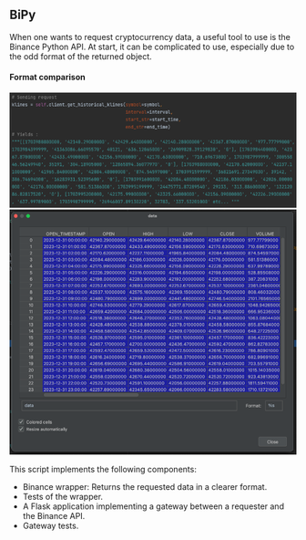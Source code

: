 ## BiPy

When one wants to request cryptocurrency data, a useful tool to use is the Binance Python API.
At start, it can be complicated to use, especially due to the odd format of the returned object.

#### Format comparison
![Binance API request format](https://raw.githubusercontent.com/SK8gh/BiPy/main/documentation/Binance%20request.png)
![BiPy wrapper request format](https://raw.githubusercontent.com/SK8gh/BiPy/main/documentation/Wrapper%20request.png)

This script implements the following components:

- Binance wrapper: Returns the requested data in a clearer format.
- Tests of the wrapper.
- A Flask application implementing a gateway between a requester and the Binance API.
- Gateway tests.


